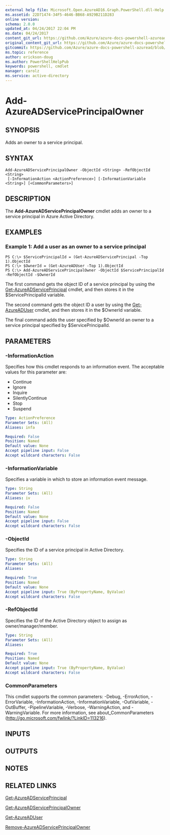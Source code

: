 ```yaml
---
external help file: Microsoft.Open.AzureAD16.Graph.PowerShell.dll-Help.xml
ms.assetid: 22D71474-34F5-4646-BB68-A929B211D283
online version:
schema: 2.0.0
updated_at: 04/24/2017 22:04 PM
ms.date: 04/24/2017
content_git_url: https://github.com/Azure/azure-docs-powershell-azuread/blob/master/Azure%20AD%20Cmdlets/AzureAD/v2-preview/Add-AzureADServicePrincipalOwner.md
original_content_git_url: https://github.com/Azure/azure-docs-powershell-azuread/blob/master/Azure%20AD%20Cmdlets/AzureAD/v2-preview/Add-AzureADServicePrincipalOwner.md
gitcommit: https://github.com/Azure/azure-docs-powershell-azuread/blob/e8fee4f7b154d51007aafbde860e493d3e63a77e
ms.topic: reference
author: erickson-doug
ms.author: PowerShellHelpPub
keywords: powershell, cmdlet
manager: carolz
ms.service: active-directory
---
```


# Add-AzureADServicePrincipalOwner

## SYNOPSIS
Adds an owner to a service principal.

## SYNTAX

```
Add-AzureADServicePrincipalOwner -ObjectId <String> -RefObjectId <String>
 [-InformationAction <ActionPreference>] [-InformationVariable <String>] [<CommonParameters>]
```

## DESCRIPTION
The **Add-AzureADServicePrincipalOwner** cmdlet adds an owner to a service principal in Azure Active Directory.

## EXAMPLES

### Example 1: Add a user as an owner to a service principal
```
PS C:\> $ServicePrincipalId = (Get-AzureADServicePrincipal -Top 1).ObjectId
PS C:\> $OwnerId = (Get-AzureADUser -Top 1).ObjectId
PS C:\> Add-AzureADServicePrincipalOwner -ObjectId $ServicePrincipalId -RefObjectId -$OwnerId
```

The first command gets the object ID of a service principal by using the [Get-AzureADServicePrincipal](./Get-AzureADServicePrincipal.md) cmdlet, and then stores it in the $ServicePrincipalId variable. 

The second command gets the object ID a user by using the [Get-AzureADUser](./Get-AzureADUser.md) cmdlet, and then stores it in the $OwnerId variable. 

The final command adds the user specified by $OwnerId an owner to a service principal specified by $ServicePrincipalId.

## PARAMETERS

### -InformationAction
Specifies how this cmdlet responds to an information event. The acceptable values for this parameter are:

- Continue
- Ignore
- Inquire
- SilentlyContinue
- Stop
- Suspend

```yaml
Type: ActionPreference
Parameter Sets: (All)
Aliases: infa

Required: False
Position: Named
Default value: None
Accept pipeline input: False
Accept wildcard characters: False
```

### -InformationVariable
Specifies a variable in which to store an information event message.

```yaml
Type: String
Parameter Sets: (All)
Aliases: iv

Required: False
Position: Named
Default value: None
Accept pipeline input: False
Accept wildcard characters: False
```

### -ObjectId
Specifies the ID of a service principal in Active Directory.

```yaml
Type: String
Parameter Sets: (All)
Aliases: 

Required: True
Position: Named
Default value: None
Accept pipeline input: True (ByPropertyName, ByValue)
Accept wildcard characters: False
```

### -RefObjectId
Specifies the ID of the Active Directory object to assign as owner/manager/member.

```yaml
Type: String
Parameter Sets: (All)
Aliases: 

Required: True
Position: Named
Default value: None
Accept pipeline input: True (ByPropertyName, ByValue)
Accept wildcard characters: False
```

### CommonParameters
This cmdlet supports the common parameters: -Debug, -ErrorAction, -ErrorVariable, -InformationAction, -InformationVariable, -OutVariable, -OutBuffer, -PipelineVariable, -Verbose, -WarningAction, and -WarningVariable. For more information, see about_CommonParameters (http://go.microsoft.com/fwlink/?LinkID=113216).

## INPUTS

## OUTPUTS

## NOTES

## RELATED LINKS

[Get-AzureADServicePrincipal](./Get-AzureADServicePrincipal.md)

[Get-AzureADServicePrincipalOwner](./Get-AzureADServicePrincipalOwner.md)

[Get-AzureADUser](./Get-AzureADUser.md)

[Remove-AzureADServicePrincipalOwner](./Remove-AzureADServicePrincipalOwner.md)
